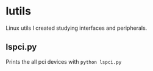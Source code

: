 # lutils
Linux utils I created studying interfaces and peripherals.

## lspci.py
Prints the all pci devices
with <code>python lspci.py</code>
